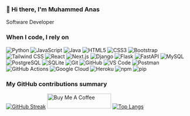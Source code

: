### 👋 Hi there, I'm Muhammed Anas
Software Developer
<h3>When I code, I rely on</h3>
<p>
  
<img alt="Python" src="https://img.shields.io/badge/-Python-3776AB?style=flat-square&logo=python&logoColor=white" />
<img alt="JavaScript" src="https://img.shields.io/badge/-JavaScript-F7DF1E?style=flat-square&logo=javascript&logoColor=black" />
<img alt="Java" src="https://img.shields.io/badge/-Java-007396?style=flat-square&logo=java&logoColor=white" />
<img alt="HTML5" src="https://img.shields.io/badge/-HTML5-E34F26?style=flat-square&logo=html5&logoColor=white" />
<img alt="CSS3" src="https://img.shields.io/badge/-CSS3-1572B6?style=flat-square&logo=css3&logoColor=white" />
<img alt="Bootstrap" src="https://img.shields.io/badge/-Bootstrap-7952B3?style=flat-square&logo=bootstrap&logoColor=white" />
<img alt="Tailwind CSS" src="https://img.shields.io/badge/-Tailwind_CSS-06B6D4?style=flat-square&logo=tailwind-css&logoColor=white" />
<img alt="React" src="https://img.shields.io/badge/-React-61DAFB?style=flat-square&logo=react&logoColor=black" />
<img alt="Next.js" src="https://img.shields.io/badge/-Next.js-000000?style=flat-square&logo=next.js&logoColor=white" />
<img alt="Django" src="https://img.shields.io/badge/-Django-092E20?style=flat-square&logo=django&logoColor=white" />
<img alt="Flask" src="https://img.shields.io/badge/-Flask-000000?style=flat-square&logo=flask&logoColor=white" />
<img alt="FastAPI" src="https://img.shields.io/badge/-FastAPI-009688?style=flat-square&logo=fastapi&logoColor=white" />
<img alt="MySQL" src="https://img.shields.io/badge/-MySQL-4479A1?style=flat-square&logo=mysql&logoColor=white" />
<img alt="PostgreSQL" src="https://img.shields.io/badge/-PostgreSQL-336791?style=flat-square&logo=postgresql&logoColor=white" />
<img alt="SQLite" src="https://img.shields.io/badge/-SQLite-003B57?style=flat-square&logo=sqlite&logoColor=white" />
<img alt="Git" src="https://img.shields.io/badge/-Git-F05032?style=flat-square&logo=git&logoColor=white" />
<img alt="GitHub" src="https://img.shields.io/badge/-GitHub-181717?style=flat-square&logo=github&logoColor=white" />
<img alt="VS Code" src="https://img.shields.io/badge/-VS_Code-007ACC?style=flat-square&logo=visual-studio-code&logoColor=white" />
<img alt="Postman" src="https://img.shields.io/badge/-Postman-FF6C37?style=flat-square&logo=postman&logoColor=white" />
<img alt="GitHub Actions" src="https://img.shields.io/badge/-GitHub_Actions-2088FF?style=flat-square&logo=github-actions&logoColor=white" />
<img alt="Google Cloud" src="https://img.shields.io/badge/-Google_Cloud-4285F4?style=flat-square&logo=google-cloud&logoColor=white" />
<img alt="Heroku" src="https://img.shields.io/badge/-Heroku-430098?style=flat-square&logo=heroku&logoColor=white" />
<img alt="npm" src="https://img.shields.io/badge/-NPM-CB3837?style=flat-square&logo=npm&logoColor=white" />
<img alt="pip" src="https://img.shields.io/badge/-pip-3776AB?style=flat-square&logo=pypi&logoColor=white" />
</p>


<h3>My GitHub contributions summary</h3>

[![GitHub Streak](https://streak-stats.demolab.com/?user=Muhammed-anas&theme=highcontrast)](https://git.io/streak-stats)
<a href="https://www.buymeacoffee.com/Muhammed_Anas" target="_blank"><img src="https://cdn.buymeacoffee.com/buttons/default-orange.png" alt="Buy Me A Coffee" height="41" width="174"></a>
[![Top Langs](https://github-readme-stats.vercel.app/api/top-langs/?username=Muhammed-anas&layout=compact)](https://github.com/Muhammed-anas)

